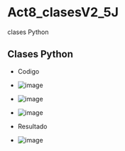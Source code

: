 # Act8_clasesV2_5J
clases Python
## Clases Python
- Codigo
- ![image](https://github.com/user-attachments/assets/82571cf9-5b87-410e-95cf-0497cfe85d94)
- ![image](https://github.com/user-attachments/assets/b49c8403-10dd-4e9c-b7d3-61056b6d366d)
- ![image](https://github.com/user-attachments/assets/05930a34-7f6f-4367-b1a7-f7cf8bafe4b4)

- Resultado
- ![image](https://github.com/user-attachments/assets/27542f69-84fd-41a7-b8db-6bdfb1f01d00)
